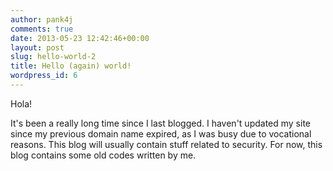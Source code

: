 ```yaml
---
author: pank4j
comments: true
date: 2013-05-23 12:42:46+00:00
layout: post
slug: hello-world-2
title: Hello (again) world!
wordpress_id: 6
---
```


Hola!

It's been a really long time since I last blogged. I haven't updated my site since my previous domain name expired, as I was busy due to vocational reasons. This blog will usually contain stuff related to security. For now, this blog contains some old codes written by me.
